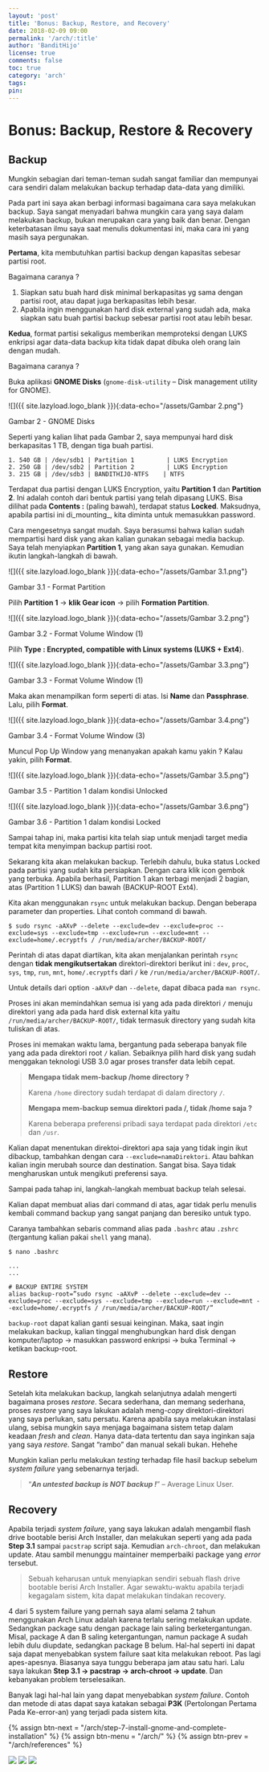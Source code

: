 ```yaml
---
layout: 'post'
title: 'Bonus: Backup, Restore, and Recovery'
date: 2018-02-09 09:00
permalink: '/arch/:title'
author: 'BanditHijo'
license: true
comments: false
toc: true
category: 'arch'
tags:
pin:
---
```



# Bonus: Backup, Restore & Recovery

## Backup

Mungkin sebagian dari teman-teman sudah sangat familiar dan mempunyai cara sendiri dalam melakukan backup terhadap data-data yang dimiliki.

Pada part ini saya akan berbagi informasi bagaimana cara saya melakukan backup. Saya sangat menyadari bahwa mungkin cara yang saya dalam melakukan backup, bukan merupakan cara yang baik dan benar. Dengan keterbatasan ilmu saya saat menulis dokumentasi ini, maka cara ini yang masih saya pergunakan.

**Pertama**, kita membutuhkan partisi backup dengan kapasitas sebesar partisi root.

Bagaimana caranya ?

1. Siapkan satu buah hard disk minimal berkapasitas yg sama dengan partisi root, atau dapat juga berkapasitas lebih besar.
2. Apabila ingin menggunakan hard disk external yang sudah ada, maka siapkan satu buah partisi backup sebesar partisi root atau lebih besar.

**Kedua**, format partisi sekaligus memberikan memproteksi dengan LUKS enkripsi agar data-data backup kita tidak dapat dibuka oleh orang lain dengan mudah.

Bagaimana caranya ?

Buka aplikasi **GNOME Disks** \(`gnome-disk-utility` – Disk management utility for GNOME\).

![]({{ site.lazyload.logo_blank }}){:data-echo="/assets/Gambar 2.png"}

Gambar 2 - GNOME Disks

Seperti yang kalian lihat pada Gambar 2, saya mempunyai hard disk berkapasitas 1 TB, dengan tiga buah partisi.

```
1. 540 GB | /dev/sdb1 | Partition 1         | LUKS Encryption
2. 250 GB | /dev/sdb2 | Partition 2         | LUKS Encryption
3. 215 GB | /dev/sdb3 | BANDITHIJO-NTFS    | NTFS
```

Terdapat dua partisi dengan LUKS Encryption, yaitu **Partition 1** dan **Partition 2**. Ini adalah contoh dari bentuk partisi yang telah dipasang LUKS. Bisa dilihat pada **Contents :** \(paling bawah\), terdapat status **Locked**. Maksudnya, apabila partisi ini di_mounting_, kita diminta untuk memasukkan password.

Cara mengesetnya sangat mudah. Saya berasumsi bahwa kalian sudah mempartisi hard disk yang akan kalian gunakan sebagai media backup. Saya telah menyiapkan **Partition 1**, yang akan saya gunakan. Kemudian ikutin langkah-langkah di bawah.

![]({{ site.lazyload.logo_blank }}){:data-echo="/assets/Gambar 3.1.png"}

Gambar 3.1 - Format Partition

Pilih **Partition 1** → **klik Gear icon** → pilih **Formation Partition**.

![]({{ site.lazyload.logo_blank }}){:data-echo="/assets/Gambar 3.2.png"}

Gambar 3.2 - Format Volume Window \(1\)

Pilih **Type : Encrypted, compatible with Linux systems \(LUKS + Ext4**\).

![]({{ site.lazyload.logo_blank }}){:data-echo="/assets/Gambar 3.3.png"}

Gambar 3.3 - Format Volume Window \(1\)

Maka akan menampilkan form seperti di atas. Isi **Name** dan **Passphrase**. Lalu, pilih **Format**.

![]({{ site.lazyload.logo_blank }}){:data-echo="/assets/Gambar 3.4.png"}

Gambar 3.4 - Format Volume Window \(3\)

Muncul Pop Up Window yang menanyakan apakah kamu yakin ? Kalau yakin, pilih **Format**.

![]({{ site.lazyload.logo_blank }}){:data-echo="/assets/Gambar 3.5.png"}

Gambar 3.5 - Partition 1 dalam kondisi Unlocked

![]({{ site.lazyload.logo_blank }}){:data-echo="/assets/Gambar 3.6.png"}

Gambar 3.6 - Partition 1 dalam kondisi Locked

Sampai tahap ini, maka partisi kita telah siap untuk menjadi target media tempat kita menyimpan backup partisi root.

Sekarang kita akan melakukan backup. Terlebih dahulu, buka status Locked pada partisi yang sudah kita persiapkan. Dengan cara klik icon gembok yang terbuka. Apabila berhasil, Partition 1 akan terbagi menjadi 2 bagian, atas \(Partition 1 LUKS\) dan bawah \(BACKUP-ROOT Ext4\).

Kita akan menggunakan `rsync` untuk melakukan backup. Dengan beberapa parameter dan properties. Lihat contoh command di bawah.

```
$ sudo rsync -aAXvP --delete --exclude=dev --exclude=proc --exclude=sys --exclude=tmp --exclude=run --exclude=mnt --exclude=home/.ecryptfs / /run/media/archer/BACKUP-ROOT/
```

Perintah di atas dapat diartikan, kita akan menjalankan perintah `rsync` dengan **tidak mengikutsertakan** direktori-direktori berikut ini : `dev`, `proc`, `sys`, `tmp`, `run`, `mnt`, `home/.ecryptfs` dari `/` ke `/run/media/archer/BACKUP-ROOT/`.

Untuk details dari option `-aAXvP` dan `--delete`, dapat dibaca pada `man rsync`.

Proses ini akan memindahkan semua isi yang ada pada direktori `/` menuju direktori yang ada pada hard disk external kita yaitu `/run/media/archer/BACKUP-ROOT/`, tidak termasuk directory yang sudah kita tuliskan di atas.

Proses ini memakan waktu lama, bergantung pada seberapa banyak file yang ada pada direktori root `/` kalian. Sebaiknya pilih hard disk yang sudah menggakan teknologi USB 3.0 agar proses transfer data lebih cepat.

> **Mengapa tidak mem-backup /home directory ?**
>
> Karena `/home` directory sudah terdapat di dalam directory `/`.
>
> **Mengapa mem-backup semua direktori pada /, tidak /home saja ?**
>
> Karena beberapa preferensi pribadi saya terdapat pada direktori `/etc` dan `/usr`.

Kalian dapat menentukan direktoi-direktori apa saja yang tidak ingin ikut dibackup, tambahkan dengan cara `--exclude=namaDirektori`. Atau bahkan kalian ingin merubah source dan destination. Sangat bisa. Saya tidak mengharuskan untuk mengikuti preferensi saya.

Sampai pada tahap ini, langkah-langkah membuat backup telah selesai.

Kalian dapat membuat alias dari command di atas, agar tidak perlu menulis kembali command backup yang sangat panjang dan beresiko untuk typo.

Caranya tambahkan sebaris command alias pada `.bashrc` atau `.zshrc` \(tergantung kalian pakai `shell` yang mana\).

```
$ nano .bashrc
```

```
...
...

# BACKUP ENTIRE SYSTEM
alias backup-root=”sudo rsync -aAXvP --delete --exclude=dev --exclude=proc --exclude=sys --exclude=tmp --exclude=run --exclude=mnt --exclude=home/.ecryptfs / /run/media/archer/BACKUP-ROOT/”
```

`backup-root` dapat kalian ganti sesuai keinginan. Maka, saat ingin melakukan backup, kalian tinggal menghubungkan hard disk dengan komputer/laptop → masukkan password enkripsi → buka Terminal → ketikan backup-root.

## Restore

Setelah kita melakukan backup, langkah selanjutnya adalah mengerti bagaimana proses _restore_. Secara sederhana, dan memang sederhana, proses _restore_ yang saya lakukan adalah meng-_copy_ direktori-direktori yang saya perlukan, satu persatu. Karena apabila saya melakukan instalasi ulang, sebisa mungkin saya menjaga bagaimana sistem tetap dalam keadaan _fresh_ and _clean_. Hanya data-data tertentu dan saya inginkan saja yang saya _restore_. Sangat “rambo” dan manual sekali bukan. Hehehe

Mungkin kalian perlu melakukan _testing_ terhadap file hasil backup sebelum _system_ _failure_ yang sebenarnya terjadi.

> “_**An untested backup is NOT backup !**_” – Average Linux User.

## Recovery

Apabila terjadi _system failure_, yang saya lakukan adalah mengambil flash drive bootable berisi Arch Installer, dan melakukan seperti yang ada pada **Step 3.1** sampai `pacstrap` script saja. Kemudian `arch-chroot`, dan melakukan update. Atau sambil menunggu maintainer memperbaiki package yang _error_ tersebut.

> Sebuah keharusan untuk menyiapkan sendiri sebuah flash drive bootable berisi Arch Installer. Agar sewaktu-waktu apabila terjadi kegagalam sistem, kita dapat melakukan tindakan recovery.

4 dari 5 system failure yang pernah saya alami selama 2 tahun menggunakan Arch Linux adalah karena terlalu sering melakukan update. Sedangkan package satu dengan package lain saling berketergantungan. Misal, package A dan B saling ketergantungan, namun package A sudah lebih dulu diupdate, sedangkan package B belum. Hal-hal seperti ini dapat saja dapat menyebabkan system failure saat kita melakukan reboot. Pas lagi apes-apesnya. Biasanya saya tunggu beberapa jam atau satu hari. Lalu saya lakukan **Step 3.1 → pacstrap → arch-chroot → update**. Dan kebanyakan problem terselesaikan.

Banyak lagi hal-hal lain yang dapat menyebabkan _system failure_. Contoh dan metode di atas dapat saya katakan sebagai **P3K** \(Pertolongan Pertama Pada Ke-error-an\) yang terjadi pada sistem kita.


<!-- NEXT PREV BUTTON -->
{% assign btn-next = "/arch/step-7-install-gnome-and-complete-installation" %}
{% assign btn-menu = "/arch/" %}
{% assign btn-prev = "/arch/references" %}
<div class="post-nav">
<a class="btn-blue-l" href="{{ btn-next }}"><img class="btn-img" src="/assets/img/logo/logo_ap.png"></a>
<a class="btn-blue-c" href="{{ btn-menu }}"><img class="btn-img" src="/assets/img/logo/logo_menu.svg"></a>
<a class="btn-blue-r" href="{{ btn-prev }}"><img class="btn-img" src="/assets/img/logo/logo_an.png"></a>
</div>
